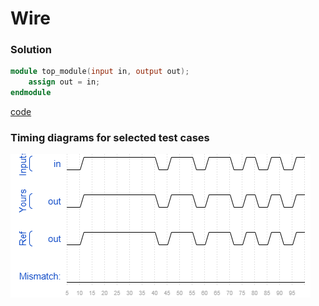# Wire

### Solution
```Verilog
module top_module(input in, output out);
	assign out = in;
endmodule
```
[code](./3.v)

### Timing diagrams for selected test cases
![result](./result.png)
